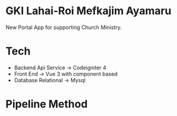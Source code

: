 # GKI Lahai-Roi Mefkajim Ayamaru
New Portal App for supporting Church Ministry.

# Tech
- Backend Api Service -> Codeigniter 4
- Front End           -> Vue 3 with component based
- Database Relational -> Mysql

# Pipeline Method
